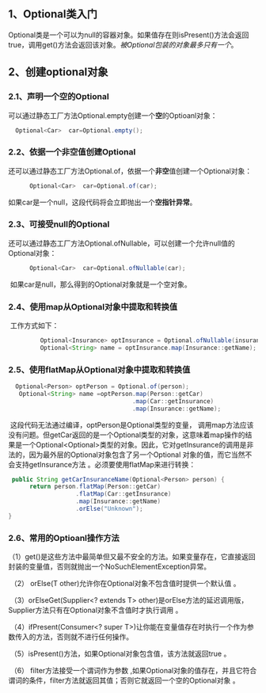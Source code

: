 ## 1、Optional类入门

​       Optional类是一个可以为null的容器对象。如果值存在则isPresent()方法会返回true，调用get()方法会返回该对象。*被Optional包装的对象最多只有一个*。

## 2、创建optional对象

###      2.1、声明一个空的Optional

​              可以通过静态工厂方法Optional.empty创建一个**空**的Optioanl对象：

          
```java
  Optional<Car>  car=Optional.empty();
```

###      2.2、依据一个非空值创建Optional

​               还可以通过静态工厂方法Optional.of，依据一个**非空**值创建一个Optional对象：

```java
      Optional<Car>  car=Optional.of(car);
```

​               如果car是一个null，这段代码将会立即抛出一个**空指针异常**。

###       2.3、可接受null的Optional

​              还可以通过静态工厂方法Optional.ofNullable，可以创建一个允许null值的Optional对象：

    
```java
      Optional<Car>  car=Optional.ofNullable(car);
```

​              如果car是null，那么得到的Optional对象就是一个空对象。

###       2.4、使用map从Optional对象中提取和转换值

​        工作方式如下：

```java
         Optional<Insurance> optInsurance = Optional.ofNullable(insurance);
         Optional<String> name = optInsurance.map(Insurance::getName); 
```

###      2.5、使用flatMap从Optional对象中提取和转换值

 
```java
  Optional<Person> optPerson = Optional.of(person);
   Optional<String> name =optPerson.map(Person::getCar)
                                   .map(Car::getInsurance)
                                   .map(Insurance::getName);
```

​      这段代码无法通过编译，optPerson是Optional<Person>类型的变量， 调用map方法应该没有问题。但getCar返回的是一个Optional<Car>类型的对象，这意味着map操作的结果是一个Optional<Optional<Car>>类型的对象。因此，它对getInsurance的调用是非法的，因为最外层的Optional对象包含了另一个Optional
对象的值，而它当然不会支持getInsurance方法 。必须要使用flatMap来进行转换：

```java
 public String getCarInsuranceName(Optional<Person> person) {
      return person.flatMap(Person::getCar)
                   .flatMap(Car::getInsurance)
                   .map(Insurance::getName)
                   .orElse("Unknown");
}
```

###       2.6、常用的Optioanl操作方法

​       （1）get()是这些方法中最简单但又最不安全的方法。如果变量存在，它直接返回封装的变量值，否则就抛出一个NoSuchElementException异常。 

​      （2） orElse(T other)允许你在Optional对象不包含值时提供一个默认值 。

​      （3）orElseGet(Supplier<? extends T> other)是orElse方法的延迟调用版，Supplier方法只有在Optional对象不含值时才执行调用 。

​      （4）ifPresent(Consumer<? super T>)让你能在变量值存在时执行一个作为参数传入的方法，否则就不进行任何操作。

​      （5）isPresent()方法，如果Optional对象包含值，该方法就返回true 。

​        （6）  filter方法接受一个谓词作为参数 ,如果Optional对象的值存在，并且它符合谓词的条件，filter方法就返回其值；否则它就返回一个空的Optional对象 。

​      
